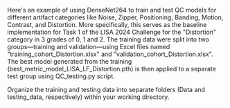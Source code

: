 Here's an example of using DenseNet264 to train and test QC models for different artifact categories like Noise, Zipper, Positioning, Banding, Motion, Contrast, and Distortion. More specifically, this serves as the baseline implementation for Task 1 of the LISA 2024 Challenge for the "Distortion" category in 3 grades of 0, 1 and 2. The training data were split into two groups—training and validation—using Excel files named "training_cohort_Distortion.xlsx" and "validation_cohort_Distortion.xlsx". The best model generated from the training (best_metric_model_LISA_LF_Distortion.pth) is then applied to a separate test group using QC_testing.py script.

Organize the training and testing data into separate folders (Data and testing_data, respectively) within your working directory.
